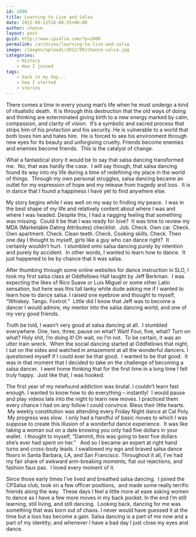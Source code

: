```yaml
---
id: 1000
title: Learning to Live and Salsa
date: 2012-09-11T16:00:25+00:00
author: chance
layout: post
guid: http://www.cpsalsa.com/?p=1000
permalink: /archives/learning-to-live-and-salsa
image: /images/uploads/2012/09/chance-salsa.jpg
categories:
    - History
    - How I joined
tags:
    - back in my day...
    - how I started
    - stories
---
```

There comes a time in every young man&#8217;s life when he must undergo a kind of ritualistic death.  It is through this destruction that the old ways of doing and thinking are exterminated giving birth to a new energy marked by calm, compassion, and clarity of vision.  It&#8217;s a symbolic and sacred process that strips him of his protection and his security. He is vulnerable to a world that both loves him and hates him.  He is forced to see his environment through new eyes for its beauty and unforgiving cruelty. Friends become enemies and enemies become friends.  This is the catalyst of change.

<!--more-->

What a fantastical story it would be to say that salsa dancing transformed me.  No, that was hardly the case.  I will say though, that salsa dancing found its way into my life during a time of redefining my place in the world of things.  Through my own personal struggles, salsa dancing became an outlet for my expression of hope and my release from tragedy and loss.  It is in dance that I found a happiness I have yet to find anywhere else.

My story begins while I was well on my way to finding my peace.  I was in the best shape of my life and relatively content about where I was and where I was headed. Despite this, I had a nagging feeling that something was missing.  Could it be that I was ready for love?  It was time to review my MDA (Marketable Dating Attributes) checklist.  Job. Check. Own car. Check. Own apartment. Check. Clean teeth. Check. Cooking skills. Check. Then one day I thought to myself, girls like a guy who can dance right?  It certainly wouldn&#8217;t hurt.  I stumbled onto salsa dancing purely by intention and purely by accident.  In other words, I wanted to learn how to dance.  It just happened to be by chance that it was salsa.

After thumbing through some online websites for dance instruction in SLO, I took my first salsa class at Oddfellows Hall taught by Jeff Berkman.  I was expecting the likes of Rico Suave or Luis Miguel or some other Latin sensation, but here was this tall lanky white dude asking me if I wanted to learn how to dance salsa. I raised one eyebrow and thought to myself, “Whiskey. Tango. Foxtrot.”  Little did I know that Jeff was to become a dancer I would admire, my mentor into the salsa dancing world, and one of my very good friends.

Truth be told, I wasn’t very good at salsa dancing at all.  I stumbled everywhere. One, two, three, pause on what? Wait! Four, five, what? Turn on what? Holy shit, I’m doing it! Oh wait, no I’m not.  To be certain, it was an utter train wreck.  When the social dancing started at Oddfellows that night, I sat on the sides and watched in amazement at all the wonderful dancers. I questioned myself if I could ever be that good.  I wanted to be that good.  It was in that moment that I decided to take on the challenge of becoming a salsa dancer.  I went home thinking that for the first time in a long time I felt truly happy.  Just like that, I was hooked.

The first year of my newfound addiction was brutal. I couldn’t learn fast enough. I wanted to know how to do everything &#8211; instantly!  I would pause and play videos late into the night to learn new moves. I practiced them every chance I had on any follow I could convince. Bless their little hearts.  My weekly constitution was attending every Friday Night dance at Cal Poly.  My progress was slow.  I only had a handful of basic moves to which I was suppose to create this illusion of a wonderful dance experience.  It was like taking a woman out on a date knowing you only had five dollars in your wallet.  I thought to myself, “Dammit, this was going to best five dollars she’s ever had spent on her.”   And so I became an expert at right hand turns and cross-body leads. I swallowed my ego and braved salsa dance floors in Santa Barbara, LA, and San Francisco. Throughout it all, I’ve had my fair share of awkward arm-breaking moments, flat out rejections, and fashion faux pas.  I loved every moment of it.

Since those early times I’ve lived and breathed salsa dancing.  I joined the CPSalsa club, took on a few officer positions,  and made some really terrific friends along the way.  These days I feel a little more at ease asking women to dance as I have a few more moves in my back pocket. In the end I’m still learning, still living, and still dancing.  Looking back, dancing for me was something that was born out of chaos. I never would have guessed it at the time but a loss has become a gain. Salsa dancing is a part of me now and a part of my identity; and whenever I have a bad day I just close my eyes and dance.